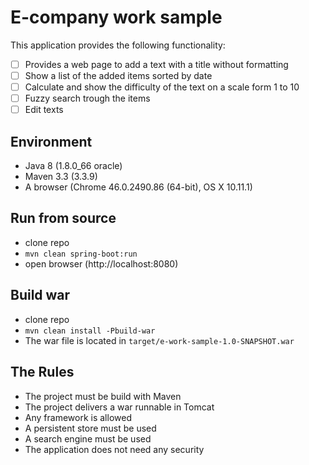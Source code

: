 E-company work sample
====================

This application provides the following functionality:

  * [ ] Provides a web page to add a text with a title without formatting
  * [ ] Show a list of the added items sorted by date
  * [ ] Calculate and show the difficulty of the text on a scale form 1 to 10
  * [ ] Fuzzy search trough the items
  * [ ] Edit texts

Environment
-----------

  * Java 8 (1.8.0_66 oracle)
  * Maven 3.3 (3.3.9)
  * A browser (Chrome 46.0.2490.86 (64-bit), OS X 10.11.1)

Run from source
---------------

  * clone repo
  * ```mvn clean spring-boot:run```
  * open browser (http://localhost:8080)

Build war
---------

  * clone repo
  * ```mvn clean install -Pbuild-war```
  * The war file is located in ```target/e-work-sample-1.0-SNAPSHOT.war```

The Rules
---------
  * The project must be build with Maven
  * The project delivers a war runnable in Tomcat
  * Any framework is allowed
  * A persistent store must be used
  * A search engine must be used
  * The application does not need any security